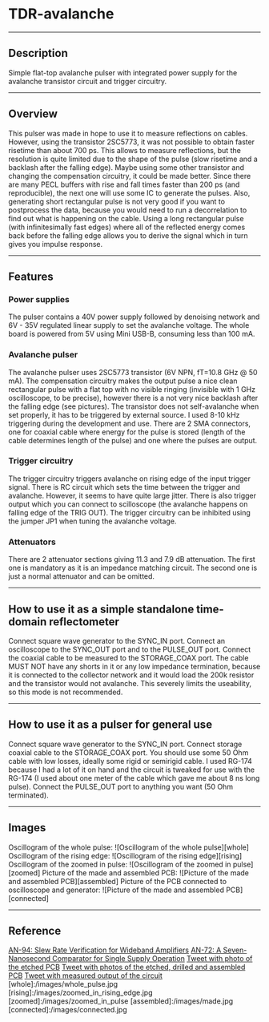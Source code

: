# TDR-avalanche
----
## Description
Simple flat-top avalanche pulser with integrated power supply for the avalanche transistor circuit and trigger circuitry. 

----
## Overview
This pulser was made in hope to use it to measure reflections on cables. However, using the transistor 2SC5773, it was not possible to obtain faster risetime than about 700 ps. This allows to measure reflections, but the resolution is quite limited due to the shape of the pulse (slow risetime and a backlash after the falling edge). Maybe using some other transistor and changing the compensation circuitry, it could be made better. Since there are many PECL buffers with rise and fall times faster than 200 ps (and reproducible), the next one will use some IC to generate the pulses. Also, generating short rectangular pulse is not very good if you want to postprocess the data, because you would need to run a decorrelation to find out what is happening on the cable. Using a long rectangular pulse (with infinitesimally fast edges) where all of the reflected energy comes back before the falling edge allows you to derive the signal which in turn gives you impulse response.

----
## Features
### Power supplies
The pulser contains a 40V power supply followed by denoising network and 6V - 35V regulated linear supply to set the avalanche voltage. The whole board is powered from 5V using Mini USB-B, consuming less than 100 mA.

### Avalanche pulser
The avalanche pulser uses 2SC5773 transistor (6V NPN, fT=10.8 GHz @ 50 mA). The compensation circuitry makes the output pulse a nice clean rectangular pulse with a flat top with no visible ringing (invisible with 1 GHz oscilloscope, to be precise), however there is a not very nice backlash after the falling edge (see pictures). The transistor does not self-avalanche when set properly, it has to be triggered by external source. I used 8-10 kHz triggering during the development and use. There are 2 SMA connectors, one for coaxial cable where energy for the pulse is stored (length of the cable determines length of the pulse) and one where the pulses are output.

### Trigger circuitry
The trigger circuitry triggers avalanche on rising edge of the input trigger signal. There is RC circuit which sets the time between the trigger and avalanche. However, it seems to have quite large jitter. There is also trigger output which you can connect to scilloscope (the avalanche happens on falling edge of the TRIG OUT). The trigger circuitry can be inhibited using the jumper JP1 when tuning the avalanche voltage.

### Attenuators
There are 2 attenuator sections giving 11.3 and 7.9 dB attenuation. The first one is mandatory as it is an impedance matching circuit. The second one is just a normal attenuator and can be omitted.

----
## How to use it as a simple standalone time-domain reflectometer
Connect square wave generator to the SYNC\_IN port. Connect an oscilloscope to the SYNC\_OUT port and to the PULSE\_OUT port.
Connect the coaxial cable to be measured to the STORAGE_COAX port. The cable MUST NOT have any shorts in it or any low impedance termination, because it is connected to the collector network and it would load the 200k resistor and the transistor would not avalanche. This severely limits the useability, so this mode is not recommended.

----
## How to use it as a pulser for general use
Connect square wave generator to the SYNC\_IN port.
Connect storage coaxial cable to the STORAGE_COAX port. You should use some 50 Ohm cable with low losses, ideally some rigid or semirigid cable. I used RG-174 because I had a lot of it on hand and the circuit is tweaked for use with the RG-174 (I used about one meter of the cable which gave me about 8 ns long pulse). Connect the PULSE\_OUT port to anything you want (50 Ohm terminated).

----
## Images
Oscillogram of the whole pulse:
![Oscillogram of the whole pulse][whole]
Oscillogram of the rising edge:
![Oscillogram of the rising edge][rising]
Oscillogram of the zoomed in pulse:
![Oscillogram of the zoomed in pulse][zoomed]
Picture of the made and assembled PCB:
![Picture of the made and assembled PCB][assembled]
Picture of the PCB connected to oscilloscope and generator:
![Picture of the made and assembled PCB][connected]

----
## Reference
[AN-94: Slew Rate Verification for Wideband Amplifiers](https://www.analog.com/media/en/technical-documentation/application-notes/an94f.pdf)
[AN-72: A Seven-Nanosecond Comparator for Single Supply Operation](https://www.analog.com/media/en/technical-documentation/application-notes/an72f.pdf)
[Tweet with photo of the etched PCB](https://twitter.com/polasek_petr/status/1063875099940532225)
[Tweet with photos of the etched, drilled and assembled PCB](https://twitter.com/polasek_petr/status/1064328075725426688)
[Tweet with measured output of the circuit](https://twitter.com/polasek_petr/status/1064698462539866112)
[whole]:/images/whole_pulse.jpg
[rising]:/images/zoomed_in_rising_edge.jpg
[zoomed]:/images/zoomed_in_pulse
[assembled]:/images/made.jpg
[connected]:/images/connected.jpg
